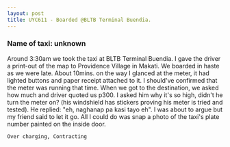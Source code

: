 ```yaml
---
layout: post
title: UYC611 - Boarded @BLTB Terminal Buendia.
---
```


### Name of taxi: unknown

Around 3:30am we took the taxi at BLTB Terminal Buendia. I gave the driver a print-out of the map to Providence Village in Makati. We boarded in haste as we were late. About 10mins. on the way I glanced at the meter, it had lighted buttons and paper receipt attached to it. I should've confirmed that the meter was running that time. When we got to the destination, we asked how much and driver quoted us p300. I asked him why it's so  high, didn't he turn the meter on? (his windshield has stickers proving his meter is tried and tested). He replied: "eh, naghanap pa kasi tayo eh". I was about to argue but my friend said to let it go. All I could do was snap a photo of the taxi's plate number painted on the inside door.

```Over charging, Contracting```
